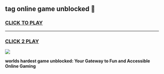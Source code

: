 
## tag online game unblocked 👋
<h3>
<a href="https://premium.freeplayer.one?title=tag_online_game_unblocked&ref=13F">CLICK TO PLAY</a></h3>
<hr>

<h3>
<a href="https://premium.freeplayer.one?title=tag_online_game_unblocked&ref=13F">CLICK 2 PLAY</a>
  
</h3>

<a href="https://premium.freeplayer.one?title=tag_online_game_unblocked&ref=12F/"><img src="https://clearcache.store/games.png"></a>


**worlds hardest game unblocked: Your Gateway to Fun and Accessible Online Gaming**
